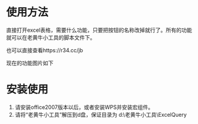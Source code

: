 # 使用方法

直接打开excel表格，需要什么功能，只要把按钮的名称改掉就行了。所有的功能就可以在老黄牛小工具的脚本文件下。

也可以直接查看https://r34.cc/jb

现在的功能图片如下

[](https://s2.loli.net/2022/04/07/oKxBdFgW1zsaCju.png)



# 安装使用

1. 请安装office2007版本以后，或者安装WPS并安装宏组件。
2. 请将“老黄牛小工具”解压到d盘，保证目录为 d:\老黄牛小工具\ExcelQuery



